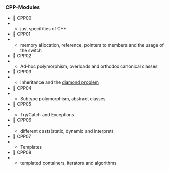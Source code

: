 ### CPP-Modules

- :file_folder: CPP00
- - just specifities of C++
- :file_folder: CPP01
- - memory allocation, reference, pointers to members and the usage of the switch
- :file_folder: CPP02
- - Ad-hoc polymorphism, overloads and orthodox canonical classes
- :file_folder: CPP03
- - Inheritance and the [diamond problem](https://en.wikipedia.org/wiki/Multiple_inheritance#The_diamond_problem)
- :file_folder: CPP04
- - Subtype polymorphism, abstract classes
- :file_folder: CPP05
- - Try/Catch and Exceptions
- :file_folder: CPP06
- - different casts(static, dynamic and interpret)
- :file_folder: CPP07
- - Templates
- :file_folder: CPP08
- -  templated containers, iterators and algorithms
